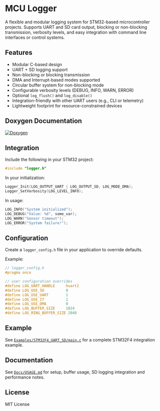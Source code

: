 # MCU Logger

A flexible and modular logging system for STM32-based microcontroller projects. Supports UART and SD card output, blocking or non-blocking transmission, verbosity levels, and easy integration with command line interfaces or control systems.

## Features

- Modular C-based design
- UART + SD logging support
- Non-blocking or blocking transmission
- DMA and Interrupt-based modes supported
- Circular buffer system for non-blocking mode
- Configurable verbosity levels (DEBUG, INFO, WARN, ERROR)
- Optional `log_flush()` and `log_disable()`
- Integration-friendly with other UART users (e.g., CLI or telemetry)
- Lightweight footprint for resource-constrained devices

## Doxygen Documentation

[![Doxygen](https://img.shields.io/badge/docs-Doxygen-blue.svg)](https://kpf5297.github.io/mcu-logger/)

## Integration

Include the following in your STM32 project:

```c
#include "logger.h"
````

In your initialization:

```c
Logger_Init(LOG_OUTPUT_UART | LOG_OUTPUT_SD, LOG_MODE_DMA);
Logger_SetVerbosity(LOG_LEVEL_INFO);
```

In usage:

```c
LOG_INFO("System initialized");
LOG_DEBUG("Value: %d", some_var);
LOG_WARN("Sensor timeout");
LOG_ERROR("System failure!");
```

## Configuration

Create a `logger_config.h` file in your application to override defaults.

Example:

```c
// logger_config.h
#pragma once

// user configuration overrides
#define LOG_UART_HANDLE     huart2
#define LOG_USE_SD          0
#define LOG_USE_UART        1
#define LOG_USE_IT          1
#define LOG_USE_DMA         0
#define LOG_BUFFER_SIZE     1024
#define LOG_RING_BUFFER_SIZE 2048
```

## Example

See [`Examples/STM32F4_UART_SD/main.c`](Examples/STM32F4_UART_SD/main.c) for a complete STM32F4 integration example.

## Documentation

See [`Docs/USAGE.md`](Docs/USAGE.md) for setup, buffer usage, SD logging integration and performance notes.

## License

MIT License

```
